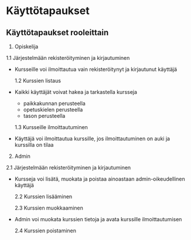 # Käyttötapaukset

## Käyttötapaukset rooleittain

1. Opiskelija

  1.1 Järjestelmään rekisteröityminen ja kirjautuminen

- Kursseille voi ilmoittautua vain rekisteröitynyt ja kirjautunut käyttäjä

  1.2 Kurssien listaus

- Kaikki käyttäjät voivat hakea ja tarkastella kursseja
  - paikkakunnan perusteella
  - opetuskielen perusteella
  - tason perusteella
  
  1.3 Kursseille ilmoittautuminen

- Käyttäjä voi ilmoittautua kurssille, jos ilmoittautuminen on auki ja kurssilla on tilaa

2. Admin

  2.1 Järjestelmään rekisteröityminen ja kirjautuminen

- Kursseja voi lisätä, muokata ja poistaa ainoastaan admin-oikeudellinen käyttäjä

  2.2 Kurssien lisääminen

  2.3 Kurssien muokkaaminen

- Admin voi muokata kurssien tietoja ja avata kurssille ilmoittautumisen

  2.4 Kurssien poistaminen
